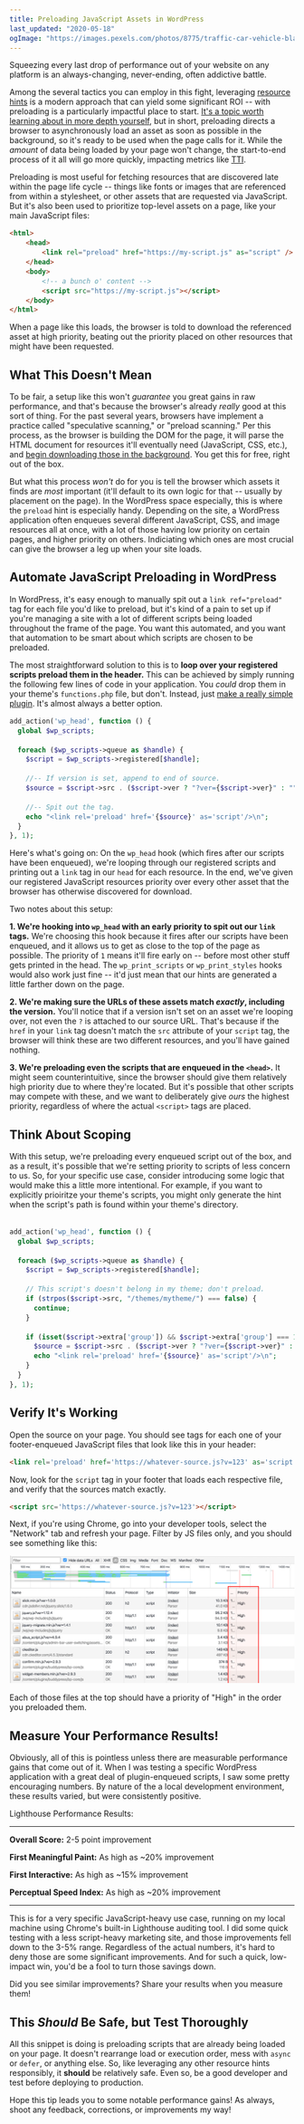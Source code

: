 ```yaml
---
title: Preloading JavaScript Assets in WordPress
last_updated: "2020-05-18"
ogImage: "https://images.pexels.com/photos/8775/traffic-car-vehicle-black.jpg"
---
```


Squeezing every last drop of performance out of your website on any platform is an always-changing, never-ending, often addictive battle.

Among the several tactics you can employ in this fight, leveraging [resource hints](https://www.w3.org/TR/resource-hints) is a modern approach that can yield some significant ROI -- with preloading is a particularly impactful place to start. [It's a topic worth learning about in more depth yourself](https://www.smashingmagazine.com/2016/02/preload-what-is-it-good-for/), but in short, preloading directs a browser to asynchronously load an asset as soon as possible in the background, so it's ready to be used when the page calls for it. While the _amount_ of data being loaded by your page won't change, the start-to-end process of it all will go more quickly, impacting metrics like [TTI](https://web.dev/interactive/).

Preloading is most useful for fetching resources that are discovered late within the page life cycle -- things like fonts or images that are referenced from within a stylesheet, or other assets that are requested via JavaScript. But it's also been used to prioritize top-level assets on a page, like your main JavaScript files:

```html
<html>
	<head>
		<link rel="preload" href="https://my-script.js" as="script" />
	</head>
	<body>
		<!-- a bunch o' content -->
		<script src="https://my-script.js"></script>
	</body>
</html>
```

When a page like this loads, the browser is told to download the referenced asset at high priority, beating out the priority placed on other resources that might have been requested.

## What This Doesn't Mean

To be fair, a setup like this won't _guarantee_ you great gains in raw performance, and that's because the browser's already _really_ good at this sort of thing. For the past several years, browsers have implement a practice called "speculative scanning," or "preload scanning." Per this process, as the browser is building the DOM for the page, it will parse the HTML document for resources it'll eventually need (JavaScript, CSS, etc.), and [begin downloading those in the background](https://hacks.mozilla.org/2017/09/building-the-dom-faster-speculative-parsing-async-defer-and-preload/). You get this for free, right out of the box.

But what this process _won't_ do for you is tell the browser which assets it finds are _most_ important (it'll default to its own logic for that -- usually by placement on the page). In the WordPress space especially, this is where the `preload` hint is especially handy. Depending on the site, a WordPress application often enqueues several different JavaScript, CSS, and image resources all at once, with a lot of those having low priority on certain pages, and higher priority on others. Indiciating which ones are most crucial can give the browser a leg up when your site loads.

## Automate JavaScript Preloading in WordPress

In WordPress, it's easy enough to manually spit out a `link ref="preload"` tag for each file you'd like to preload, but it's kind of a pain to set up if you're managing a site with a lot of different scripts being loaded throughout the frame of the page. You want this automated, and you want that automation to be smart about which scripts are chosen to be preloaded.

The most straightforward solution to this is to **loop over your registered scripts preload them in the header.** This can be achieved by simply running the following few lines of code in your application. You _could_ drop them in your theme's `functions.php` file, but don't. Instead, just [make a really simple plugin](https://macarthur.me/posts/creating-the-simplest-wordpress-plugin). It's almost always a better option.

```php
add_action('wp_head', function () {
  global $wp_scripts;

  foreach ($wp_scripts->queue as $handle) {
    $script = $wp_scripts->registered[$handle];

    //-- If version is set, append to end of source.
    $source = $script->src . ($script->ver ? "?ver={$script->ver}" : "");

    //-- Spit out the tag.
    echo "<link rel='preload' href='{$source}' as='script'/>\n";
  }
}, 1);
```

Here's what's going on: On the `wp_head` hook (which fires after our scripts have been enqueued), we're looping through our registered scripts and printing out a `link` tag in our `head` for each resource. In the end, we've given our registered JavaScript resources priority over every other asset that the browser has otherwise discovered for download.

Two notes about this setup:

**1. We're hooking into `wp_head` with an early priority to spit out our `link` tags.** We're choosing this hook because it fires after our scripts have been enqueued, and it allows us to get as close to the top of the page as possible. The priority of `1` means it'll fire early on -- before most other stuff gets printed in the head. The `wp_print_scripts` or `wp_print_styles` hooks would also work just fine -- it'd just mean that our hints are generated a little farther down on the page.

**2. We're making sure the URLs of these assets match _exactly_, including the version.** You'll notice that if a version isn't set on an asset we're looping over, not even the `?` is attached to our source URL. That's because if the `href` in your `link` tag doesn't match the `src` attribute of your `script` tag, the browser will think these are two different resources, and you'll have gained nothing.

**3. We're preloading even the scripts that are enqueued in the `<head>`.** It might seem counterintuitive, since the browser should give them relatively high priority due to where they're located. But it's possible that other scripts may compete with these, and we want to deliberately give _ours_ the highest priority, regardless of where the actual `<script>` tags are placed.

## Think About Scoping

With this setup, we're preloading every enqueued script out of the box, and as a result, it's possible that we're setting priority to scripts of less concern to us. So, for your specific use case, consider introducing some logic that would make this a little more intentional. For example, if you want to explicitly prioiritze your theme's scripts, you might only generate the hint when the script's path is found within your theme's directory.

```php

add_action('wp_head', function () {
  global $wp_scripts;

  foreach ($wp_scripts->queue as $handle) {
    $script = $wp_scripts->registered[$handle];

    // This script's doesn't belong in my theme; don't preload.
    if (strpos($script->src, "/themes/mytheme/") === false) {
      continue;
    }

    if (isset($script->extra['group']) && $script->extra['group'] === 1) {
      $source = $script->src . ($script->ver ? "?ver={$script->ver}" : "");
      echo "<link rel='preload' href='{$source}' as='script'/>\n";
    }
  }
}, 1);
```

## Verify It's Working

Open the source on your page. You should see tags for each one of your footer-enqueued JavaScript files that look like this in your header:

```html
<link rel='preload' href='https://whatever-source.js?v=123' as='script'/>
```

Now, look for the `script` tag in your footer that loads each respective file, and verify that the sources match exactly.

```html
<script src='https://whatever-source.js?v=123'></script>
```

Next, if you're using Chrome, go into your developer tools, select the "Network" tab and refresh your page. Filter by JS files only, and you should see something like this:

![Preloading in WordPress](preloading.jpg)

Each of those files at the top should have a priority of "High" in the order you preloaded them.

## Measure Your Performance Results!

Obviously, all of this is pointless unless there are measurable performance gains that come out of it. When I was testing a specific WordPress application with a great deal of plugin-enqueued scripts, I saw some pretty encouraging numbers. By nature of the a local development environment, these results varied, but were consistently positive.

Lighthouse Performance Results:

---

**Overall Score:** 2-5 point improvement

**First Meaningful Paint:** As high as ~20% improvement

**First Interactive:** As high as ~15% improvement

**Perceptual Speed Index:** As high as ~20% improvement

---

This is for a very specific JavaScript-heavy use case, running on my local machine using Chrome's built-in Lighthouse auditing tool. I did some quick testing with a less script-heavy marketing site, and those improvements fell down to the 3-5% range. Regardless of the actual numbers, it's hard to deny those are some significant improvements. And for such a quick, low-impact win, you'd be a fool to turn those savings down.

Did you see similar improvements? Share your results when you measure them!

## This _Should_ Be Safe, but Test Thoroughly

All this snippet is doing is preloading scripts that are already being loaded on your page. It doesn't rearrange load or execution order, mess with `async` or `defer`, or anything else. So, like leveraging any other resource hints responsibly, it **should** be relatively safe. Even so, be a good developer and test before deploying to production.

Hope this tip leads you to some notable performance gains! As always, shoot any feedback, corrections, or improvements my way!
